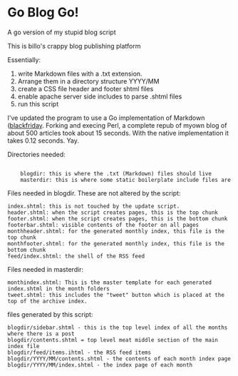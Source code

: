 # Go Blog Go!
A go version of my stupid blog script

This is billo's crappy blog publishing platform

Essentially:
 1. write Markdown files with a .txt extension. 
 2. Arrange them in a directory structure YYYY/MM
 3. create a CSS file header and footer shtml files
 4. enable apache server side includes to parse .shtml files
 5. run this script

I've updated the program to use a Go implementation of Markdown
([blackfriday](https://github.com/russross/blackfriday/blob/master/README.md). Forking
and execing Perl, a complete repub of myown blog of about 500 articles
took about 15 seconds. With the native implementation it takes 0.12
seconds. Yay.

Directories needed:

<code>
    blogdir: this is where the .txt (Markdown) files should live
    masterdir: this is where some static boilerplate include files are
</code>

Files needed in blogdir. These are not altered by the script:

    index.shtml: this is not touched by the update script.
    header.shtml: when the script creates pages, this is the top chunk
    footer.shtml: when the script creates pages, this is the bottom chunk
    footerbar.shtml: visible contents of the footer on all pages
    monthheader.shtml: for the generated monthly index, this file is the top chunk
    monthfooter.shtml: for the generated monthly index, this file is the bottom chunk
    feed/index.shtml: the shell of the RSS feed

Files needed in masterdir:

    monthindex.shtml: This is the master template for each generated index.shtml in the month folders
    tweet.shtml: this includes the "tweet" button which is placed at the top of the archive index.

files generated by this script:

    blogdir/sidebar.shtml - this is the top level index of all the months where there is a post
    blogdir/contents.shtml = top level meat middle section of the main index file
    blogdir/feed/items.ihtml - the RSS feed items
    blogdir/YYYY/MM/contents.shtml - the contents of each month index page
    blogdir/YYYY/MM/index.shtml - the index page of each month
